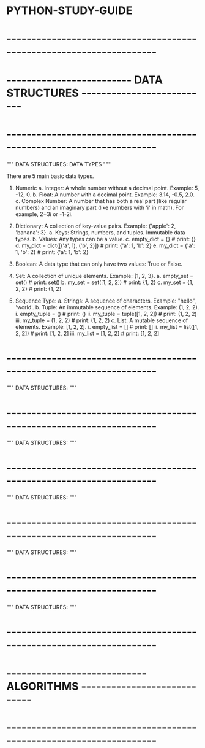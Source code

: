 # PYTHON-STUDY-GUIDE

# --------------------------------------------------------------------
# ------------------------- DATA STRUCTURES --------------------------
# --------------------------------------------------------------------
"""
DATA STRUCTURES: DATA TYPES
"""

There are 5 main basic data types.

1. Numeric
    a. Integer: A whole number without a decimal point. Example: 5, -12, 0.
    b. Float: A number with a decimal point. Example: 3.14, -0.5, 2.0.
    c. Complex Number: A number that has both a real part (like regular numbers)
    and an imaginary part (like numbers with 'i' in math). For example, 2+3i or -1-2i.

2. Dictionary: A collection of key-value pairs. Example: {'apple': 2, 'banana': 3}.
    a. Keys: Strings, numbers, and tuples. Immutable data types.
    b. Values: Any types can be a value.
    c. empty_dict = {}                      # print: {}
    d. my_dict = dict([('a', 1), ('b', 2)]) # print: {'a': 1, 'b': 2}
    e. my_dict = {'a': 1, 'b': 2}           # print: {'a': 1, 'b': 2}

3. Boolean: A data type that can only have two values: True or False.

4. Set: A collection of unique elements. Example: {1, 2, 3}.
    a. empty_set = set()        # print: set()
    b. my_set = set([1, 2, 2])  # print: {1, 2}
    c. my_set = {1, 2, 2}       # print: {1, 2} 

5. Sequence Type:
    a. Strings: A sequence of characters. Example: "hello", 'world'.
    b. Tuple: An immutable sequence of elements. Example: (1, 2, 2).
        i. empty_tuple = ()                 # print: ()
        ii. my_tuple = tuple([1, 2, 2])     # print: (1, 2, 2)
        iii. my_tuple = (1, 2, 2)           # print: (1, 2, 2)
    c. List: A mutable sequence of elements. Example: [1, 2, 2].
        i. empty_list = []                  # print: []
        ii. my_list = list([1, 2, 2])       # print: [1, 2, 2]
        iii. my_list = [1, 2, 2]            # print: [1, 2, 2]

# --------------------------------------------------------------------
"""
DATA STRUCTURES: 
"""




# --------------------------------------------------------------------
"""
DATA STRUCTURES: 
"""




# --------------------------------------------------------------------
"""
DATA STRUCTURES: 
"""




# --------------------------------------------------------------------
"""
DATA STRUCTURES: 
"""




# --------------------------------------------------------------------
"""
DATA STRUCTURES: 
"""




# --------------------------------------------------------------------
# ---------------------------- ALGORITHMS ----------------------------
# --------------------------------------------------------------------
